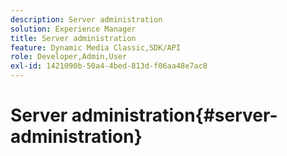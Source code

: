 ```yaml
---
description: Server administration
solution: Experience Manager
title: Server administration
feature: Dynamic Media Classic,SDK/API
role: Developer,Admin,User
exl-id: 1421090b-50a4-4bed-813d-f06aa48e7ac8
---
```

# Server administration{#server-administration}
